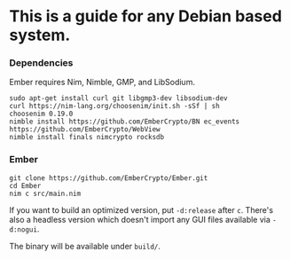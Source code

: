 # This is a guide for any Debian based system.

### Dependencies

Ember requires Nim, Nimble, GMP, and LibSodium.

```
sudo apt-get install curl git libgmp3-dev libsodium-dev
curl https://nim-lang.org/choosenim/init.sh -sSf | sh
choosenim 0.19.0
nimble install https://github.com/EmberCrypto/BN ec_events https://github.com/EmberCrypto/WebView
nimble install finals nimcrypto rocksdb
```

### Ember

```
git clone https://github.com/EmberCrypto/Ember.git
cd Ember
nim c src/main.nim
```

If you want to build an optimized version, put `-d:release` after `c`. There's also a headless version which doesn't import any GUI files available via `-d:nogui`.

The binary will be available under `build/`.
